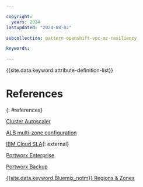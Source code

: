 ```yaml
---

copyright:
  years: 2024
lastupdated: "2024-08-02"

subcollection: pattern-openshift-vpc-mz-resiliency

keywords:

---
```


{{site.data.keyword.attribute-definition-list}}

# References
{: #references}

[Cluster Autoscaler](/docs/openshift?topic=openshift-cluster-scaling-classic-vpc&interface=ui)

[ALB multi-zone configuration](/docs/vpc?topic=vpc-load-balancers-about&interface=api#horizontal-scaling)

[IBM Cloud SLA](https://www.ibm.com/support/customer/csol/terms/?id=i126-9268&lc=en#detail-document){: external}

[Portworx Enterprise](/docs/openshift?topic=openshift-storage_portworx_plan)

[Portworx Backup](/docs/openshift?topic=openshift-storage_portworx_backup\#px-backup-and-restore)

[{{site.data.keyword.Bluemix_notm}} Regions & Zones](docs/en/cloud-orchestrator/2.5.0.9?topic=security-regions-availability-zones-quota)
